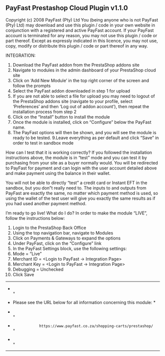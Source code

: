 PayFast Prestashop Cloud Plugin v1.1.0
-------------------------------------------------------------------------------
Copyright (c) 2008 PayFast (Pty) Ltd
You (being anyone who is not PayFast (Pty) Ltd) may download and use this plugin / code in your own website in conjunction with a registered and active PayFast account. If your PayFast account is terminated for any reason, you may not use this plugin / code or part thereof.
Except as expressly indicated in this licence, you may not use, copy, modify or distribute this plugin / code or part thereof in any way.

INTEGRATION:
1. Download the PayFast addon from the PrestaShop addons site
2. Navigate to modules in the admin dashboard of your PrestaShop cloud site
3. Click on ‘Add New Module’ in the top right corner of the screen and follow the prompts
4. Select the PayFast addon downloaded in step 1 for upload
5. If you are not able to select a file for upload you may need to logout of the PrestaShop addons site (navigate to your profile, select ‘Preferences’ and then ‘Log out of addon account’), then repeat the installation process from step 2
6. Click on the “Install” button to install the module
7. Once the module is installed, click on “Configure” below the PayFast name.
8. The PayFast options will then be shown, and you will see the module is ready to be tested.
9.Leave everything as per default and click “Save” in order to test in sandbox mode

How can I test that it is working correctly?
If you followed the installation instructions above, the module is in “test” mode and you can test it by purchasing from your site as a buyer normally would. You will be redirected to PayFast for payment and can login with the user account detailed above and make payment using the balance in their wallet.

You will not be able to directly “test” a credit card or Instant EFT in the sandbox, but you don”t really need to. The inputs to and outputs from PayFast are exactly the same, no matter which payment method is used, so using the wallet of the test user will give you exactly the same results as if you had used another payment method.

I’m ready to go live! What do I do?
In order to make the module “LIVE”, follow the instructions below:

1. Login to the PrestaShop Back Office
2. Using the top navigation bar, navigate to Modules
3. Click on Payments & Gateways to expand the options
4. Under PayFast, click on the “Configure” link
5. In the PayFast Settings block, use the following settings:
6. Mode = “Live”
7. Merchant ID = <Login to PayFast -> Integration Page>
8. Merchant Key = <Login to PayFast -> Integration Page>
8. Debugging = Unchecked
9. Click Save


******************************************************************************
*                                                                            *
*    Please see the URL below for all information concerning this module:    *
*                                                                            *
*                 https://www.payfast.co.za/shopping-carts/prestashop/       *
*                                                                            *
******************************************************************************
